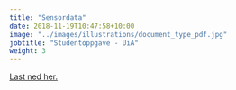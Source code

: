 ```yaml
---
title: "Sensordata"
date: 2018-11-19T10:47:58+10:00
image: "../images/illustrations/document_type_pdf.jpg"
jobtitle: "Studentoppgave - UiA"
weight: 3
---
```

<p><a href="../images/docs/sensordata.pdf" target="blank">Last ned her.</a></p>
